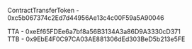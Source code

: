 ContractTransferToken - 0xc5b067374c2Ed7d44956Ae13c4c00F59a5A90046

TTA - 0xeEf65FDEe6a7bf8a56B3134A3a86D9A3330cD371
<br>
TTB - 0x9EbE4F0C97CA03AE881306dEd303BeD5b213e5FE
